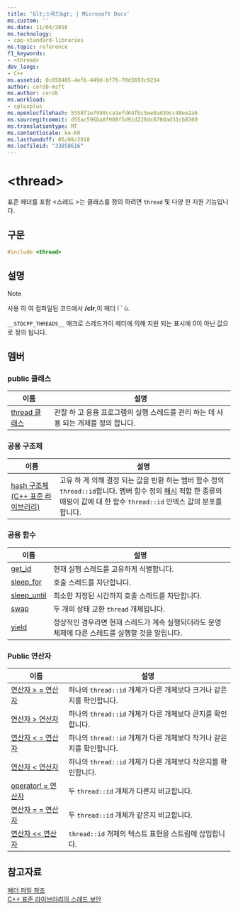 ```yaml
---
title: '&lt;스레드&gt; | Microsoft Docs'
ms.custom: ''
ms.date: 11/04/2016
ms.technology:
- cpp-standard-libraries
ms.topic: reference
f1_keywords:
- <thread>
dev_langs:
- C++
ms.assetid: 0c858405-4efb-449d-bf76-70d3693c9234
author: corob-msft
ms.author: corob
ms.workload:
- cplusplus
ms.openlocfilehash: 5558f1e7998cca1efd64fbc5ee0ad39cc40ee2a6
ms.sourcegitcommit: d55ac596ba8f908f5d91d228dc070dad31cb8360
ms.translationtype: MT
ms.contentlocale: ko-KR
ms.lasthandoff: 05/08/2018
ms.locfileid: "33858616"
---
```

# <a name="ltthreadgt"></a>&lt;thread&gt;

표준 헤더를 포함 \<스레드 >는 클래스를 정의 하려면 `thread` 및 다양 한 지원 기능입니다.

## <a name="syntax"></a>구문

```cpp
#include <thread>
```

## <a name="remarks"></a>설명

> [!NOTE]
> 사용 하 여 컴파일된 코드에서 **/clr**,이 헤더 ï ´ ù.

`__STDCPP_THREADS__` 매크로 스레드가이 헤더에 의해 지원 되는 표시에 0이 아닌 값으로 정의 됩니다.

## <a name="members"></a>멤버

### <a name="public-classes"></a>public 클래스

|이름|설명|
|----------|-----------------|
|[thread 클래스](../standard-library/thread-class.md)|관찰 하 고 응용 프로그램의 실행 스레드를 관리 하는 데 사용 되는 개체를 정의 합니다.|

### <a name="public-structures"></a>공용 구조체

|이름|설명|
|----------|-----------------|
|[hash 구조체(C++ 표준 라이브러리)](../standard-library/hash-structure-stl.md)|고유 하 게 의해 결정 되는 값을 반환 하는 멤버 함수 정의 `thread::id`합니다. 멤버 함수 정의 [해시](../standard-library/hash-class.md) 적합 한 종류의 매핑이 값에 대 한 함수 `thread::id` 인덱스 값의 분포를 합니다.|

### <a name="public-functions"></a>공용 함수

|이름|설명|
|----------|-----------------|
|[get_id](../standard-library/thread-functions.md#get_id)|현재 실행 스레드를 고유하게 식별합니다.|
|[sleep_for](../standard-library/thread-functions.md#sleep_for)|호출 스레드를 차단합니다.|
|[sleep_until](../standard-library/thread-functions.md#sleep_until)|최소한 지정된 시간까지 호출 스레드를 차단합니다.|
|[swap](../standard-library/thread-functions.md#swap)|두 개의 상태 교환 `thread` 개체입니다.|
|[yield](../standard-library/thread-functions.md#yield)|정상적인 경우라면 현재 스레드가 계속 실행되더라도 운영 체제에 다른 스레드를 실행할 것을 알립니다.|

### <a name="public-operators"></a>Public 연산자

|이름|설명|
|----------|-----------------|
|[연산자 > = 연산자](../standard-library/thread-operators.md#op_gt_eq)|하나의 `thread::id` 개체가 다른 개체보다 크거나 같은지를 확인합니다.|
|[연산자 > 연산자](../standard-library/thread-operators.md#op_gt)|하나의 `thread::id` 개체가 다른 개체보다 큰지를 확인합니다.|
|[연산자 < = 연산자](../standard-library/thread-operators.md#op_lt_eq)|하나의 `thread::id` 개체가 다른 개체보다 작거나 같은지를 확인합니다.|
|[연산자 < 연산자](../standard-library/thread-operators.md#op_lt)|하나의 `thread::id` 개체가 다른 개체보다 작은지를 확인합니다.|
|[operator! = 연산자](../standard-library/thread-operators.md#op_neq)|두 `thread::id` 개체가 다른지 비교합니다.|
|[연산자 = = 연산자](../standard-library/thread-operators.md#op_eq_eq)|두 `thread::id` 개체가 같은지 비교합니다.|
|[연산자 << 연산자](../standard-library/thread-operators.md#op_lt_lt)|`thread::id` 개체의 텍스트 표현을 스트림에 삽입합니다.|

## <a name="see-also"></a>참고자료

[헤더 파일 참조](../standard-library/cpp-standard-library-header-files.md)<br/>
[C++ 표준 라이브러리의 스레드 보안](../standard-library/thread-safety-in-the-cpp-standard-library.md)<br/>
